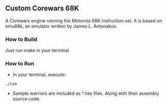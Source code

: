 ## Custom Corewars 68K
A Corewars engine running the Motorola 68K instruction set. It is based on emu68k,
an emulator written by James L. Antonakos.

### How to Build
Just run make in your terminal

### How to Run
- In your terminal, execute:
```
./sim
```
- Sample warriors are included as *.hex files. Along with their assembly source code.
